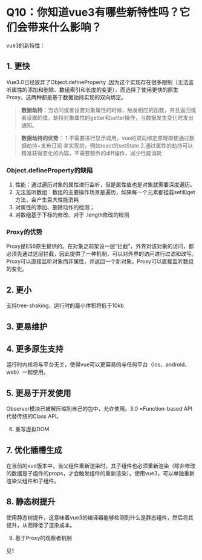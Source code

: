 # Q10：你知道vue3有哪些新特性吗？它们会带来什么影响？

vue3的新特性：

## 1. 更快

Vue3.0已经放弃了Object.defineProperty ,因为这个实现存在很多限制（无法监听属性的添加和删除、数组索引和长度的变更），而选择了使用更快的原生Proxy。这两种都是基于数据劫持实现的双向绑定。

> **数据劫持**：当访问或者设置对象属性的时候，触发相应的函数，并且返回或者设置的值。劫持对象属性的getter和setter操作，当数据发生变化时发出通知。

> **数据劫持的优势**：
>1.不需要进行显示调用，vue的双向绑定原理即使通过数据劫持+发布订阅	来实现的，例如react的setState
>2.通过属性的劫持可以精准获得变化的内容，不需要额外的diff操作，减少性能消耗

### Object.defineProperty的缺陷

1. 性能：通过遍历对象的属性进行监听，但是属性值也是对象就需要深度遍历。
2. 无法监听数组：数组的主要操作场景是遍历，如果每一个元素都挂载set和get方法，会产生巨大性能消耗
3. 对属性的添加、删除动作的检测；
4. 对数组基于下标的修改、对于 .length修改的检测

### Proxy的优势

Proxy是ES6原生提供的。在对象之前架设一层“拦截”，外界对该对象的访问，都必须先通过这层拦截，因此提供了一种机制，可以对外界的访问进行过滤和改写。Proxy可以直接监听对象而非属性，并返回一个新对象。Proxy可以直接监听数组的变化。

## 2. 更小

支持tree-shaking，运行时的最小体积将低于10kb

## 3. 更易维护

## 4. 更多原生支持

运行时内核将与平台无关，使得vue可以更容易的与任何平台（ios、android、web）一起使用。

## 5. 更易于开发使用

Observer模块已被解压缩到自己的包中，允许使用。3.0 =Function-based API 代替传统的Class API。

6. 重写虚拟DOM

## 7. 优化插槽生成

在当前的vue版本中，当父组件重新渲染时，其子组件也必须重新渲染（除非修改的数据是子组件的props，才会触发组件的重新渲染）。使用vue3，可以单独重新渲染父组件和子组件。

## 8. 静态树提升

使用静态树提升，这意味着vue3的编译器能够检测到什么是静态组件，然后将其提升，从而降低了渲染成本。

9. 基于Proxy的观察者机制

见1


